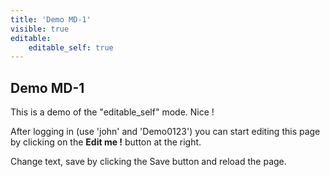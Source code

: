 ```yaml
---
title: 'Demo MD-1'
visible: true
editable:
    editable_self: true
---
```


## Demo MD-1

This is a demo of the "editable_self" mode. Nice !

After logging in (use 'john' and 'Demo0123') you can start editing this page by clicking on the <b>Edit me !</b> button at the right.

Change text, save by clicking the Save button and reload the page.
